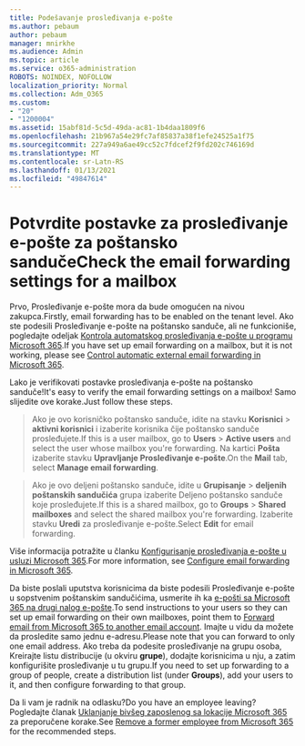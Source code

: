 ```yaml
---
title: Podešavanje prosleđivanja e-pošte
ms.author: pebaum
author: pebaum
manager: mnirkhe
ms.audience: Admin
ms.topic: article
ms.service: o365-administration
ROBOTS: NOINDEX, NOFOLLOW
localization_priority: Normal
ms.collection: Adm_O365
ms.custom:
- "20"
- "1200004"
ms.assetid: 15abf81d-5c5d-49da-ac81-1b4daa1809f6
ms.openlocfilehash: 21b967a54e29fc7af85837a38f1efe24525a1f75
ms.sourcegitcommit: 227a949a6ae49cc52c7fdcef2f9fd202c746169d
ms.translationtype: MT
ms.contentlocale: sr-Latn-RS
ms.lasthandoff: 01/13/2021
ms.locfileid: "49847614"
---
```

# <a name="check-the-email-forwarding-settings-for-a-mailbox"></a><span data-ttu-id="d2bb6-102">Potvrdite postavke za prosleđivanje e-pošte za poštansko sanduče</span><span class="sxs-lookup"><span data-stu-id="d2bb6-102">Check the email forwarding settings for a mailbox</span></span>

<span data-ttu-id="d2bb6-103">Prvo, Prosleđivanje e-pošte mora da bude omogućen na nivou zakupca.</span><span class="sxs-lookup"><span data-stu-id="d2bb6-103">Firstly, email forwarding has to be enabled on the tenant level.</span></span> <span data-ttu-id="d2bb6-104">Ako ste podesili Prosleđivanje e-pošte na poštansko sanduče, ali ne funkcioniše, pogledajte odeljak [Kontrola automatskog prosleđivanja e-pošte u programu Microsoft 365](https://docs.microsoft.com/microsoft-365/security/office-365-security/external-email-forwarding?view=o365-worldwide).</span><span class="sxs-lookup"><span data-stu-id="d2bb6-104">If you have set up email forwarding on a mailbox, but it is not working, please see [Control automatic external email forwarding in Microsoft 365](https://docs.microsoft.com/microsoft-365/security/office-365-security/external-email-forwarding?view=o365-worldwide).</span></span>

<span data-ttu-id="d2bb6-105">Lako je verifikovati postavke prosleđivanja e-pošte na poštansko sanduče!</span><span class="sxs-lookup"><span data-stu-id="d2bb6-105">It's easy to verify the email forwarding settings on a mailbox!</span></span> <span data-ttu-id="d2bb6-106">Samo slijedite ove korake.</span><span class="sxs-lookup"><span data-stu-id="d2bb6-106">Just follow these steps.</span></span>
  
> <span data-ttu-id="d2bb6-107">Ako je ovo korisničko poštansko sanduče, idite na stavku **Korisnici** \> **aktivni korisnici** i izaberite korisnika čije poštansko sanduče prosleđujete.</span><span class="sxs-lookup"><span data-stu-id="d2bb6-107">If this is a user mailbox, go to **Users** \> **Active users** and select the user whose mailbox you're forwarding.</span></span> <span data-ttu-id="d2bb6-108">Na kartici **Pošta** izaberite stavku **Upravljanje Prosleđivanje e-pošte**.</span><span class="sxs-lookup"><span data-stu-id="d2bb6-108">On the **Mail** tab, select **Manage email forwarding**.</span></span>

> <span data-ttu-id="d2bb6-109">Ako je ovo deljeni poštansko sanduče, idite u **Grupisanje** \> **deljenih poštanskih sandučića** grupa izaberite Deljeno poštansko sanduče koje prosleđujete.</span><span class="sxs-lookup"><span data-stu-id="d2bb6-109">If this is a shared mailbox, go to **Groups** \> **Shared mailboxes** and select the shared mailbox you're forwarding.</span></span> <span data-ttu-id="d2bb6-110">Izaberite stavku **Uredi** za prosleđivanje e-pošte.</span><span class="sxs-lookup"><span data-stu-id="d2bb6-110">Select **Edit** for email forwarding.</span></span>

<span data-ttu-id="d2bb6-111">Više informacija potražite u članku [Konfigurisanje prosleđivanja e-pošte u usluzi Microsoft 365](https://docs.microsoft.com/microsoft-365/admin/email/configure-email-forwarding).</span><span class="sxs-lookup"><span data-stu-id="d2bb6-111">For more information, see [Configure email forwarding in Microsoft 365](https://docs.microsoft.com/microsoft-365/admin/email/configure-email-forwarding).</span></span>
  
<span data-ttu-id="d2bb6-112">Da biste poslali uputstva korisnicima da biste podesili Prosleđivanje e-pošte u sopstvenim poštanskim sandučićima, usmerite ih ka [e-pošti sa Microsoft 365 na drugi nalog e-pošte](https://support.office.com/article/Forward-email-from-Office-365-to-another-email-account-1ed4ee1e-74f8-4f53-a174-86b748ff6a0e).</span><span class="sxs-lookup"><span data-stu-id="d2bb6-112">To send instructions to your users so they can set up email forwarding on their own mailboxes, point them to [Forward email from Microsoft 365 to another email account](https://support.office.com/article/Forward-email-from-Office-365-to-another-email-account-1ed4ee1e-74f8-4f53-a174-86b748ff6a0e).</span></span> <span data-ttu-id="d2bb6-113">Imajte u vidu da možete da prosledite samo jednu e-adresu.</span><span class="sxs-lookup"><span data-stu-id="d2bb6-113">Please note that you can forward to only one email address.</span></span> <span data-ttu-id="d2bb6-114">Ako treba da podesite prosleđivanje na grupu osoba, Kreirajte listu distribucije (u okviru **grupe**), dodajte korisnicima u nju, a zatim konfigurišite prosleđivanje u tu grupu.</span><span class="sxs-lookup"><span data-stu-id="d2bb6-114">If you need to set up forwarding to a group of people, create a distribution list (under **Groups**), add your users to it, and then configure forwarding to that group.</span></span>
  
<span data-ttu-id="d2bb6-115">Da li vam je radnik na odlasku?</span><span class="sxs-lookup"><span data-stu-id="d2bb6-115">Do you have an employee leaving?</span></span> <span data-ttu-id="d2bb6-116">Pogledajte članak [Uklanjanje bivšeg zaposlenog sa lokacije Microsoft 365](https://docs.microsoft.com/microsoft-365/admin/add-users/remove-former-employee) za preporučene korake.</span><span class="sxs-lookup"><span data-stu-id="d2bb6-116">See [Remove a former employee from Microsoft 365](https://docs.microsoft.com/microsoft-365/admin/add-users/remove-former-employee) for the recommended steps.</span></span>